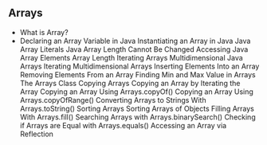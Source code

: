 ## Arrays
* What is Array?
* Declaring an Array Variable in Java
Instantiating an Array in Java
Java Array Literals
Java Array Length Cannot Be Changed
Accessing Java Array Elements
Array Length
Iterating Arrays
Multidimensional Java Arrays
Iterating Multidimensional Arrays
Inserting Elements Into an Array
Removing Elements From an Array
Finding Min and Max Value in Arrays
The Arrays Class
Copying Arrays
Copying an Array by Iterating the Array
Copying an Array Using Arrays.copyOf()
Copying an Array Using Arrays.copyOfRange()
Converting Arrays to Strings With Arrays.toString()
Sorting Arrays
Sorting Arrays of Objects
Filling Arrays With Arrays.fill()
Searching Arrays with Arrays.binarySearch()
Checking if Arrays are Equal with Arrays.equals()
Accessing an Array via Reflection
